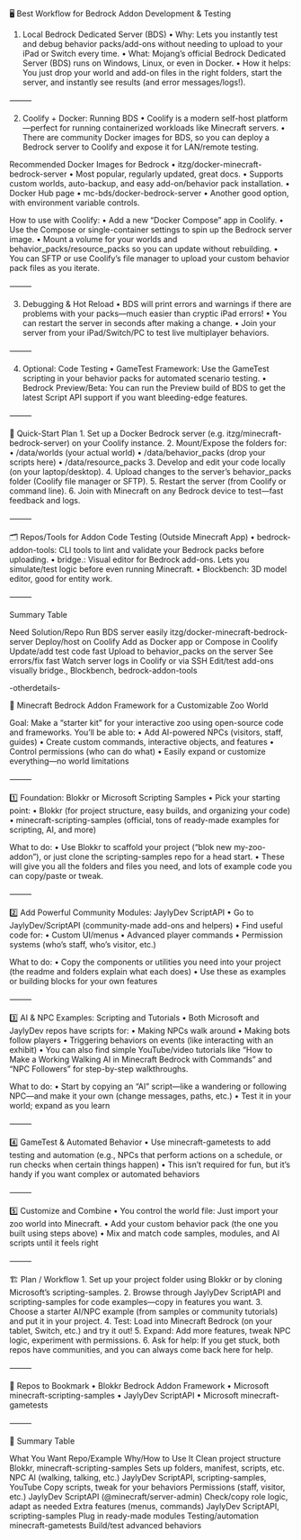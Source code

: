 

🖥️ Best Workflow for Bedrock Addon Development & Testing

1. Local Bedrock Dedicated Server (BDS)
	•	Why: Lets you instantly test and debug behavior packs/add-ons without needing to upload to your iPad or Switch every time.
	•	What: Mojang’s official Bedrock Dedicated Server (BDS) runs on Windows, Linux, or even in Docker.
	•	How it helps: You just drop your world and add-on files in the right folders, start the server, and instantly see results (and error messages/logs!).

⸻

2. Coolify + Docker: Running BDS
	•	Coolify is a modern self-host platform—perfect for running containerized workloads like Minecraft servers.
	•	There are community Docker images for BDS, so you can deploy a Bedrock server to Coolify and expose it for LAN/remote testing.

Recommended Docker Images for Bedrock
	•	itzg/docker-minecraft-bedrock-server
	•	Most popular, regularly updated, great docs.
	•	Supports custom worlds, auto-backup, and easy add-on/behavior pack installation.
	•	Docker Hub page
	•	mc-bds/docker-bedrock-server
	•	Another good option, with environment variable controls.

How to use with Coolify:
	•	Add a new “Docker Compose” app in Coolify.
	•	Use the Compose or single-container settings to spin up the Bedrock server image.
	•	Mount a volume for your worlds and behavior_packs/resource_packs so you can update without rebuilding.
	•	You can SFTP or use Coolify’s file manager to upload your custom behavior pack files as you iterate.

⸻

3. Debugging & Hot Reload
	•	BDS will print errors and warnings if there are problems with your packs—much easier than cryptic iPad errors!
	•	You can restart the server in seconds after making a change.
	•	Join your server from your iPad/Switch/PC to test live multiplayer behaviors.

⸻

4. Optional: Code Testing
	•	GameTest Framework: Use the GameTest scripting in your behavior packs for automated scenario testing.
	•	Bedrock Preview/Beta: You can run the Preview build of BDS to get the latest Script API support if you want bleeding-edge features.

⸻

🚀 Quick-Start Plan
	1.	Set up a Docker Bedrock server (e.g. itzg/minecraft-bedrock-server) on your Coolify instance.
	2.	Mount/Expose the folders for:
	•	/data/worlds (your actual world)
	•	/data/behavior_packs (drop your scripts here)
	•	/data/resource_packs
	3.	Develop and edit your code locally (on your laptop/desktop).
	4.	Upload changes to the server’s behavior_packs folder (Coolify file manager or SFTP).
	5.	Restart the server (from Coolify or command line).
	6.	Join with Minecraft on any Bedrock device to test—fast feedback and logs.

⸻

🗂️ Repos/Tools for Addon Code Testing (Outside Minecraft App)
	•	bedrock-addon-tools: CLI tools to lint and validate your Bedrock packs before uploading.
	•	bridge.: Visual editor for Bedrock add-ons. Lets you simulate/test logic before even running Minecraft.
	•	Blockbench: 3D model editor, good for entity work.

⸻

Summary Table

Need	Solution/Repo
Run BDS server easily	itzg/docker-minecraft-bedrock-server
Deploy/host on Coolify	Add as Docker app or Compose in Coolify
Update/add test code fast	Upload to behavior_packs on the server
See errors/fix fast	Watch server logs in Coolify or via SSH
Edit/test add-ons visually	bridge., Blockbench, bedrock-addon-tools


-otherdetails-


🦁 Minecraft Bedrock Addon Framework for a Customizable Zoo World

Goal:
Make a “starter kit” for your interactive zoo using open-source code and frameworks.
You’ll be able to:
	•	Add AI-powered NPCs (visitors, staff, guides)
	•	Create custom commands, interactive objects, and features
	•	Control permissions (who can do what)
	•	Easily expand or customize everything—no world limitations

⸻

1️⃣ Foundation: Blokkr or Microsoft Scripting Samples
	•	Pick your starting point:
	•	Blokkr (for project structure, easy builds, and organizing your code)
	•	minecraft-scripting-samples (official, tons of ready-made examples for scripting, AI, and more)

What to do:
	•	Use Blokkr to scaffold your project (“blok new my-zoo-addon”), or just clone the scripting-samples repo for a head start.
	•	These will give you all the folders and files you need, and lots of example code you can copy/paste or tweak.

⸻

2️⃣ Add Powerful Community Modules: JaylyDev ScriptAPI
	•	Go to JaylyDev/ScriptAPI (community-made add-ons and helpers)
	•	Find useful code for:
	•	Custom UI/menus
	•	Advanced player commands
	•	Permission systems (who’s staff, who’s visitor, etc.)

What to do:
	•	Copy the components or utilities you need into your project (the readme and folders explain what each does)
	•	Use these as examples or building blocks for your own features

⸻

3️⃣ AI & NPC Examples: Scripting and Tutorials
	•	Both Microsoft and JaylyDev repos have scripts for:
	•	Making NPCs walk around
	•	Making bots follow players
	•	Triggering behaviors on events (like interacting with an exhibit)
	•	You can also find simple YouTube/video tutorials like “How to Make a Working Walking AI in Minecraft Bedrock with Commands” and “NPC Followers” for step-by-step walkthroughs.

What to do:
	•	Start by copying an “AI” script—like a wandering or following NPC—and make it your own (change messages, paths, etc.)
	•	Test it in your world; expand as you learn

⸻

4️⃣ GameTest & Automated Behavior
	•	Use minecraft-gametests to add testing and automation (e.g., NPCs that perform actions on a schedule, or run checks when certain things happen)
	•	This isn’t required for fun, but it’s handy if you want complex or automated behaviors

⸻

5️⃣ Customize and Combine
	•	You control the world file:
Just import your zoo world into Minecraft.
	•	Add your custom behavior pack (the one you built using steps above)
	•	Mix and match code samples, modules, and AI scripts until it feels right

⸻

🏗️ Plan / Workflow
	1.	Set up your project folder using Blokkr or by cloning Microsoft’s scripting-samples.
	2.	Browse through JaylyDev ScriptAPI and scripting-samples for code examples—copy in features you want.
	3.	Choose a starter AI/NPC example (from samples or community tutorials) and put it in your project.
	4.	Test: Load into Minecraft Bedrock (on your tablet, Switch, etc.) and try it out!
	5.	Expand: Add more features, tweak NPC logic, experiment with permissions.
	6.	Ask for help: If you get stuck, both repos have communities, and you can always come back here for help.

⸻

🔗 Repos to Bookmark
	•	Blokkr Bedrock Addon Framework
	•	Microsoft minecraft-scripting-samples
	•	JaylyDev ScriptAPI
	•	Microsoft minecraft-gametests

⸻

🧩 Summary Table

What You Want	Repo/Example	Why/How to Use It
Clean project structure	Blokkr, minecraft-scripting-samples	Sets up folders, manifest, scripts, etc.
NPC AI (walking, talking, etc.)	JaylyDev ScriptAPI, scripting-samples, YouTube	Copy scripts, tweak for your behaviors
Permissions (staff, visitor, etc.)	JaylyDev ScriptAPI (@minecraft/server-admin)	Check/copy role logic, adapt as needed
Extra features (menus, commands)	JaylyDev ScriptAPI, scripting-samples	Plug in ready-made modules
Testing/automation	minecraft-gametests	Build/test advanced behaviors
